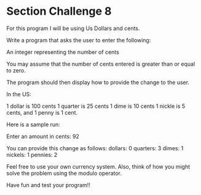 # Section Challenge 8

For this program I will be using Us Dollars and cents.

Write a program that asks the user to enter the following:

An integer representing the number of cents

You may assume that the number of cents entered is greater than or equal to zero.

The program should then display how to provide the change to the user.

In the US:

1 dollar is 100 cents
1 quarter is 25 cents
1 dime is 10 cents 
1 nickle is 5 cents, and
1 penny is 1 cent.

Here is a sample run:

Enter an amount in cents: 92

You can provide this change as follows:
dollars: 0
quarters: 3
dimes: 1
nickels: 1
pennies: 2

Feel free to use your own currency system.
Also, think of how you might solve the problem using the modulo operator.

Have fun and test your program!!
